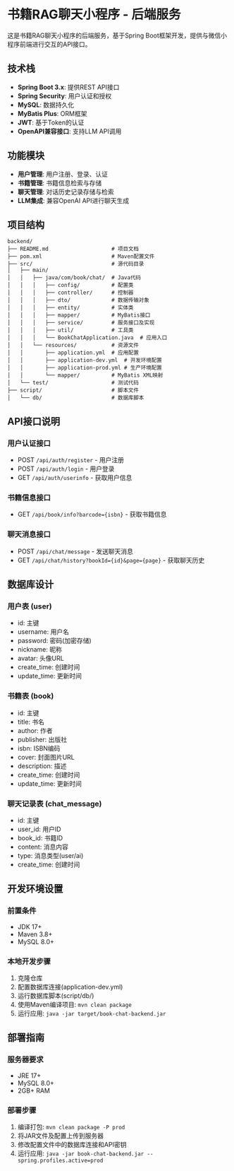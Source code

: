 # 书籍RAG聊天小程序 - 后端服务

这是书籍RAG聊天小程序的后端服务，基于Spring Boot框架开发，提供与微信小程序前端进行交互的API接口。

## 技术栈

- **Spring Boot 3.x**: 提供REST API接口
- **Spring Security**: 用户认证和授权
- **MySQL**: 数据持久化
- **MyBatis Plus**: ORM框架
- **JWT**: 基于Token的认证
- **OpenAPI兼容接口**: 支持LLM API调用

## 功能模块

- **用户管理**: 用户注册、登录、认证
- **书籍管理**: 书籍信息检索与存储
- **聊天管理**: 对话历史记录存储与检索
- **LLM集成**: 兼容OpenAI API进行聊天生成

## 项目结构

```
backend/
├── README.md                    # 项目文档
├── pom.xml                      # Maven配置文件
├── src/                         # 源代码目录
│   ├── main/
│   │   ├── java/com/book/chat/  # Java代码
│   │   │   ├── config/          # 配置类
│   │   │   ├── controller/      # 控制器
│   │   │   ├── dto/             # 数据传输对象
│   │   │   ├── entity/          # 实体类
│   │   │   ├── mapper/          # MyBatis接口
│   │   │   ├── service/         # 服务接口及实现
│   │   │   ├── util/            # 工具类
│   │   │   └── BookChatApplication.java  # 应用入口
│   │   └── resources/           # 资源文件
│   │       ├── application.yml  # 应用配置
│   │       ├── application-dev.yml  # 开发环境配置
│   │       ├── application-prod.yml # 生产环境配置
│   │       └── mapper/          # MyBatis XML映射
│   └── test/                    # 测试代码
├── script/                      # 脚本文件
│   └── db/                      # 数据库脚本
```

## API接口说明

### 用户认证接口
- POST `/api/auth/register` - 用户注册
- POST `/api/auth/login` - 用户登录
- GET `/api/auth/userinfo` - 获取用户信息

### 书籍信息接口
- GET `/api/book/info?barcode={isbn}` - 获取书籍信息

### 聊天消息接口
- POST `/api/chat/message` - 发送聊天消息
- GET `/api/chat/history?bookId={id}&page={page}` - 获取聊天历史

## 数据库设计

### 用户表 (user)
- id: 主键
- username: 用户名
- password: 密码(加密存储)
- nickname: 昵称
- avatar: 头像URL
- create_time: 创建时间
- update_time: 更新时间

### 书籍表 (book)
- id: 主键
- title: 书名
- author: 作者
- publisher: 出版社
- isbn: ISBN编码
- cover: 封面图片URL
- description: 描述
- create_time: 创建时间
- update_time: 更新时间

### 聊天记录表 (chat_message)
- id: 主键
- user_id: 用户ID
- book_id: 书籍ID
- content: 消息内容
- type: 消息类型(user/ai)
- create_time: 创建时间

## 开发环境设置

### 前置条件
- JDK 17+
- Maven 3.8+
- MySQL 8.0+

### 本地开发步骤
1. 克隆仓库
2. 配置数据库连接(application-dev.yml)
3. 运行数据库脚本(script/db/)
4. 使用Maven编译项目: `mvn clean package`
5. 运行应用: `java -jar target/book-chat-backend.jar`

## 部署指南

### 服务器要求
- JRE 17+
- MySQL 8.0+
- 2GB+ RAM

### 部署步骤
1. 编译打包: `mvn clean package -P prod`
2. 将JAR文件及配置上传到服务器
3. 修改配置文件中的数据库连接和API密钥
4. 运行应用: `java -jar book-chat-backend.jar --spring.profiles.active=prod`
